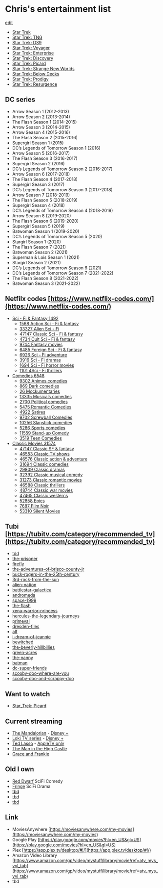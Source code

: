 # Chris's entertainment list
[edit](https://github.com/christrees/blog/edit/master/media/README.md)

- [Star Trek](https://www.youtube.com/show/SCWdVLvom3QaFGxEKNASntaA?sbp=GhwaGgoYVUNmSzVkcTgtWGdjbXpxUEdWS3luYnZB)
- [Star Trek: TNG]()
- [Star Trek: DS9](https://www.youtube.com/show/SCHgiEFkJpT8Byonfff1m5ow?sbp=GhwaGgoYVUNmSzVkcTgtWGdjbXpxUEdWS3luYnZB)
- [Star Trek: Voyager](https://www.youtube.com/show/SCJuctJH3vNoYI7SLAsQha2w?sbp=GhwaGgoYVUNmSzVkcTgtWGdjbXpxUEdWS3luYnZB)
- [Star Trek: Enterprise](https://www.youtube.com/show/SCuUF2odhW1ghoqcfBHWBklA?sbp=GhwaGgoYVUNmSzVkcTgtWGdjbXpxUEdWS3luYnZB)
- [Star Trek: Discovery](https://www.youtube.com/show/SCNlKKUlg7mmYI48Kt2N6-YQ?sbp=GhwaGgoYVUNmSzVkcTgtWGdjbXpxUEdWS3luYnZB)
- [Star Trek: Picard](https://www.youtube.com/show/SCMVpDY30zih2UU6bOniDeNQ?sbp=GhwaGgoYVUNmSzVkcTgtWGdjbXpxUEdWS3luYnZB)
- [Star Trek: Strange New Worlds](https://www.youtube.com/show/SC-DnTXmHBs_tfKVoS0W7RaQ?sbp=GhwaGgoYVUNmSzVkcTgtWGdjbXpxUEdWS3luYnZB)
- [Star Trek: Below Decks](https://www.youtube.com/show/SCDVgLqJiDpC6VxLnrM18qQw?sbp=GhwaGgoYVUNmSzVkcTgtWGdjbXpxUEdWS3luYnZB)
- [Star Trek: Prodigy](https://www.youtube.com/show/SC0RfhPp_6dhm6Msnx5ysi4A?sbp=GhwaGgoYVUNmSzVkcTgtWGdjbXpxUEdWS3luYnZB)
- [Star Trek: Resurgence](https://www.youtube.com/playlist?list=PLqhgeVhyGlzVRnlMfX8TRD82Ot3VCgele)
## DC series
- Arrow Season 1 (2012-2013)
- Arrow Season 2 (2013-2014)
- The Flash Season 1 (2014-2015)
- Arrow Season 3 (2014-2015)
- Arrow Season 4 (2015-2016)
- The Flash Season 2 (2015-2016)
- Supergirl Season 1 (2015)
- DC’s Legends of Tomorrow Season 1 (2016)
- Arrow Season 5 (2016-2017)
- The Flash Season 3 (2016-2017)
- Supergirl Season 2 (2016)
- DC’s Legends of Tomorrow Season 2 (2016-2017)
- Arrow Season 6 (2017-2018)
- The Flash Season 4 (2017-2018)
- Supergirl Season 3 (2017)
- DC’s Legends of Tomorrow Season 3 (2017-2018)
- Arrow Season 7 (2018-2019)
- The Flash Season 5 (2018-2019)
- Supergirl Season 4 (2018)
- DC’s Legends of Tomorrow Season 4 (2018-2019)
- Arrow Season 8 (2019-2020)
- The Flash Season 6 (2019-2020)
- Supergirl Season 5 (2019)
- Batwoman Season 1 (2019-2020)
- DC’s Legends of Tomorrow Season 5 (2020)
- Stargirl Season 1 (2020)
- The Flash Season 7 (2021)
- Batwoman Season 2 (2021)
- Superman & Lois Season 1 (2021)
- Stargirl Season 2 (2021)
- DC’s Legends of Tomorrow Season 6 (2021)
- DC’s Legends of Tomorrow Season 7 (2021-2022)
- The Flash Season 8 (2021-2022)
- Batwoman Season 3 (2021-2022)

## Netfilx codes [https://www.netflix-codes.com/](https://www.netflix-codes.com/)
- [Sci - Fi & Fantasy 1492](https://www.netflix.com/browse/genre/1492)
  - [1568 Action Sci - Fi & fantasy](https://www.netflix.com/browse/genre/1568)
  - [33327 Alien Sci - Fi](https://www.netflix.com/browse/genre/33327)
  - [47147 Classic Sci - Fi & fantasy](https://www.netflix.com/browse/genre/47147)
  - [4734 Cult Sci - Fi & fantasy](https://www.netflix.com/browse/genre/4734)
  - [9744 Fantasy movies](https://www.netflix.com/browse/genre/9744)
  - [6485 Foreign Sci - Fi & fantasy](https://www.netflix.com/browse/genre/6485)
  - [6926 Sci - Fi adventure](https://www.netflix.com/browse/genre/6926)
  - [3916 Sci - Fi dramas](https://www.netflix.com/browse/genre/3916)
  - [1694 Sci - Fi horror movies](https://www.netflix.com/browse/genre/1694)
  - [1101 4Sci - Fi thrillers](https://www.netflix.com/browse/genre/1101)
- [Comedies 6548](https://www.netflix.com/browse/genre/6548)
  - [9302 Animes comedies](https://www.netflix.com/browse/genre/9302)
  - [869 Dark comedies](https://www.netflix.com/browse/genre/869)
  - [26 Mockumentaries](https://www.netflix.com/browse/genre/26)
  - [13335 Musicals comedies](https://www.netflix.com/browse/genre/13335)
  - [2700 Political comedies](https://www.netflix.com/browse/genre/2700)
  - [5475 Romantic Comedies](https://www.netflix.com/browse/genre/5475)
  - [4922 Satires](https://www.netflix.com/browse/genre/6548)
  - [9702 Screwball Comedies](https://www.netflix.com/browse/genre/9702)
  - [10256 Slapstick comedies](https://www.netflix.com/browse/genre/10256)
  - [5286 Sports comedies](https://www.netflix.com/browse/genre/5286)
  - [11559 Stand-up Comedy](https://www.netflix.com/browse/genre/11559)
  - [3519 Teen Comedies](https://www.netflix.com/browse/genre/3519)
- [Classic Movies 31574](https://www.netflix.com/browse/genre/31574)
  - [47147 Classic SF & fantasy](https://www.netflix.com/browse/genre/47147)
  - [46553 Classic TV shows](https://www.netflix.com/browse/genre/46553)
  - [46576 Classic action & adventure](https://www.netflix.com/browse/genre/46576)
  - [31694 Classic comedies](https://www.netflix.com/browse/genre/31694)
  - [29809 Classic dramas](https://www.netflix.com/browse/genre/29809)
  - [32392 Classic musical comedy](https://www.netflix.com/browse/genre/32392)
  - [31273 Classic romantic movies](https://www.netflix.com/browse/genre/31273)
  - [46588 Classic thrillers](https://www.netflix.com/browse/genre/46588)
  - [48744 Classic war movies](https://www.netflix.com/browse/genre/48744)
  - [47465 Classic westerns](https://www.netflix.com/browse/genre/47465)
  - [52858 Epics](https://www.netflix.com/browse/genre/52858)
  - [7687 Film Noir](https://www.netflix.com/browse/genre/7687)
  - [53310 Silent Movies](https://www.netflix.com/browse/genre/53310)

## Tubi [https://tubitv.com/category/recommended_tv](https://tubitv.com/category/recommended_tv)
- [tdd]()
- [the-prisoner](https://tubitv.com/series/3254/the-prisoner)
- [firefly](https://tubitv.com/series/300007905/firefly)
- [the-adventures-of-brisco-county-jr](https://tubitv.com/series/300008433/the-adventures-of-brisco-county-jr)
- [buck-rogers-in-the-25th-century](https://tubitv.com/series/300006674/buck-rogers-in-the-25th-century)
- [3rd-rock-from-the-sun](https://tubitv.com/series/2993/3rd-rock-from-the-sun)
- [alien-nation](https://tubitv.com/series/300006380/alien-nation)
- [battlestar-galactica](https://tubitv.com/series/300006667/battlestar-galactica)
- [andromeda](https://tubitv.com/series/2192/andromeda)
- [space-1999](https://tubitv.com/series/3253/space-1999)
- [the-flash](https://tubitv.com/series/300008439/the-flash)
- [xena-warrior-princess](https://tubitv.com/series/3712/xena-warrior-princess)
- [hercules-the-legendary-journeys](https://tubitv.com/series/3717/hercules-the-legendary-journeys)
- [primeval](https://tubitv.com/series/300006803/primeval)
- [dresden-files](https://tubitv.com/series/1075/dresden-files)
- [alf](https://tubitv.com/series/300008442/alf)
- [i-dream-of-jeannie](https://tubitv.com/series/300006624/i-dream-of-jeannie)
- [bewitched](https://tubitv.com/series/300006608/bewitched)
- [the-beverly-hillbillies](https://tubitv.com/series/4588/the-beverly-hillbillies)
- [green-acres](https://tubitv.com/series/3202/green-acres)
- [the-nanny](https://tubitv.com/series/300006874/the-nanny)
- [batman](https://tubitv.com/series/300008188/batman)
- [dc-super-friends](https://tubitv.com/series/1010/dc-super-friends)
- [scooby-doo-where-are-you](https://tubitv.com/series/300006854/scooby-doo-where-are-you)
- [scooby-doo-and-scrappy-doo](https://tubitv.com/series/300006855/scooby-doo-and-scrappy-doo)


## Want to watch
- [Star_Trek: Picard](https://en.wikipedia.org/wiki/Star_Trek:_Picard)

## Current streaming

- [The Mandalorian](https://en.wikipedia.org/wiki/The_Mandalorian) - [Disney +](https://www.disneyplus.com/)
- [Loki TV_series](https://en.wikipedia.org/wiki/Loki_(TV_series)) - [Disney +](https://www.disneyplus.com/)
- [Ted Lasso](https://en.wikipedia.org/wiki/Ted_Lasso) - [AppleTV only]()
- [The Man in the High Castle](https://en.wikipedia.org/wiki/The_Man_in_the_High_Castle_(TV_series)) 
- [Grace and Frankie](https://en.wikipedia.org/wiki/Grace_and_Frankie)

## Old I own

- [Red Dwarf](https://en.wikipedia.org/wiki/Red_Dwarf) SciFi Comedy
- [Fringe](https://en.wikipedia.org/wiki/Fringe_(TV_series)) SciFi Drama
- [tbd]()
- [tbd]()
- [tbd]()

## Link
- MoviesAnywhere [https://moviesanywhere.com/my-movies](https://moviesanywhere.com/my-movies)
- Google Play [https://play.google.com/movies?hl=en_US&gl=US](https://play.google.com/movies?hl=en_US&gl=US)
- Plex [https://app.plex.tv/desktop/#!/](https://app.plex.tv/desktop/#!/)
- Amazon Video Library [https://www.amazon.com/gp/video/mystuff/library/movie/ref=atv_mys_yvl_tab](https://www.amazon.com/gp/video/mystuff/library/movie/ref=atv_mys_yvl_tab)
- tbd
